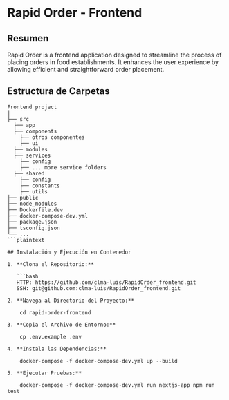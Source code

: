 # Rapid Order - Frontend

## Resumen

Rapid Order is a frontend application designed to streamline the process of placing orders in food establishments. It enhances the user experience by allowing efficient and straightforward order placement.

## Estructura de Carpetas

```plaintext
Frontend project
│
├── src
  ├── app
  ├── components
    ├── otros componentes
    ├── ui
  ├── modules
  ├── services
    ├── config
    ├── ... more service folders
  ├── shared
    ├── config
    ├── constants
    ├── utils
├── public
├── node_modules
├── Dockerfile.dev
├── docker-compose-dev.yml
├── package.json
├── tsconfig.json
└── ...
```plaintext

## Instalación y Ejecución en Contenedor

1. **Clona el Repositorio:**

   ```bash
   HTTP: https://github.com/clma-luis/RapidOrder_frontend.git
   SSH: git@github.com:clma-luis/RapidOrder_frontend.git

2. **Navega al Directorio del Proyecto:**

    cd rapid-order-frontend

3. **Copia el Archivo de Entorno:**

    cp .env.example .env

4. **Instala las Dependencias:**

    docker-compose -f docker-compose-dev.yml up --build

5. **Ejecutar Pruebas:**

    docker-compose -f docker-compose-dev.yml run nextjs-app npm run test







